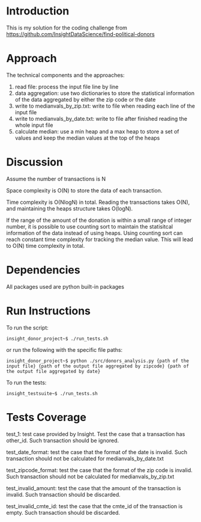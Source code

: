 # Introduction
This is my solution for the coding challenge from https://github.com/InsightDataScience/find-political-donors

# Approach
The technical components and the approaches:
1. read file: process the input file line by line
2. data aggregation: use two dictionaries to store the statistical information of the data aggregated by either the zip code or the date
3. write to medianvals_by_zip.txt: write to file when reading each line of the input file
4. write to medianvals_by_date.txt: write to file after finished reading the whole input file
5. calculate median: use a min heap and a max heap to store a set of values and keep the median values at the top of the heaps

# Discussion
Assume the number of transactions is N

Space complexity is O(N) to store the data of each transaction. 

Time complexity is O(NlogN) in total. Reading the transactions takes O(N), and maintaining the heaps structure takes O(logN).

If the range of the amount of the donation is within a small range of integer number, it is possible to use counting sort to maintain the statisitcal information of the data instead of using heaps. Using counting sort can reach constant time complexity for tracking the median value. This will lead to O(N) time complexity in total.

# Dependencies
All packages used are python built-in packages

# Run Instructions
To run the script:

    insight_donor_project~$ ./run_tests.sh

or run the following with the specific file paths:

    insight_donor_project~$ python ./src/donors_analysis.py {path of the input file} {path of the output file aggregated by zipcode} {path of the output file aggregated by date}

To run the tests:

    insight_testsuite~$ ./run_tests.sh
    
# Tests Coverage
test_1: test case provided by Insight. Test the case that a transaction has other_id. Such transaction should be ignored.

test_date_format: test the case that the format of the date is invalid. Such transaction should not be calculated for medianvals_by_date.txt

test_zipcode_format: test the case that the format of the zip code is invalid. Such transaction should not be calculated for medianvals_by_zip.txt

test_invalid_amount: test the case that the amount of the transaction is invalid. Such transaction should be discarded.

test_invalid_cmte_id: test the case that the cmte_id of the transaction is empty. Such transaction should be discarded.
